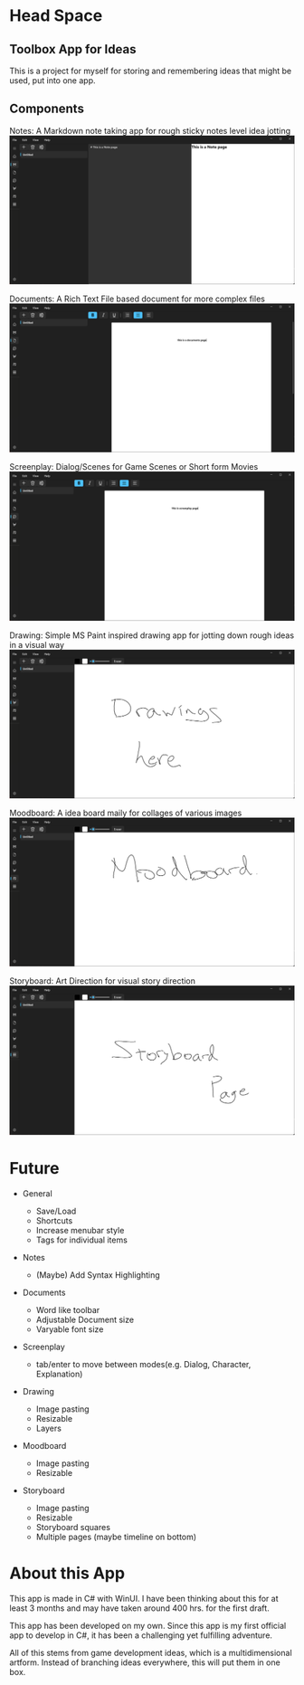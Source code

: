 # Head Space

## Toolbox App for Ideas

This is a project for myself for storing and remembering ideas that might be used, put into one app.

## Components
Notes: A Markdown note taking app for rough sticky notes level idea jotting
![Notes](images/note.png)

Documents: A Rich Text File based document for more complex files
![Documents](images/document.png)

Screenplay: Dialog/Scenes for Game Scenes or Short form Movies
![Screenplay](images/screenplay.png)

Drawing: Simple MS Paint inspired drawing app for jotting down rough ideas in a visual way
![Drawing](images/drawing.png)

Moodboard: A idea board maily for collages of various images
![Moodboard](images/moodboard.png)

Storyboard: Art Direction for visual story direction
![Storyboard](images/storyboard.png)

# Future
- General 
	- Save/Load
	- Shortcuts
	- Increase menubar style
	- Tags for individual items

- Notes
	- (Maybe) Add Syntax Highlighting
	
- Documents
	- Word like toolbar
	- Adjustable Document size
	- Varyable font size

- Screenplay
	- tab/enter to move between modes(e.g. Dialog, Character, Explanation)

- Drawing
	- Image pasting
	- Resizable
	- Layers

- Moodboard
	- Image pasting
	- Resizable

- Storyboard
	- Image pasting
	- Resizable
	- Storyboard squares
	- Multiple pages (maybe timeline on bottom)

# About this App

This app is made in C# with WinUI. I have been thinking about this for at least 3 months and may have taken around 400 hrs. for the first draft.

This app has been developed on my own. Since this app is my first official app to develop in C#, it has been a challenging yet fulfilling adventure. 

All of this stems from game development ideas, which is a multidimensional artform. Instead of branching ideas everywhere, this will put them in one box.